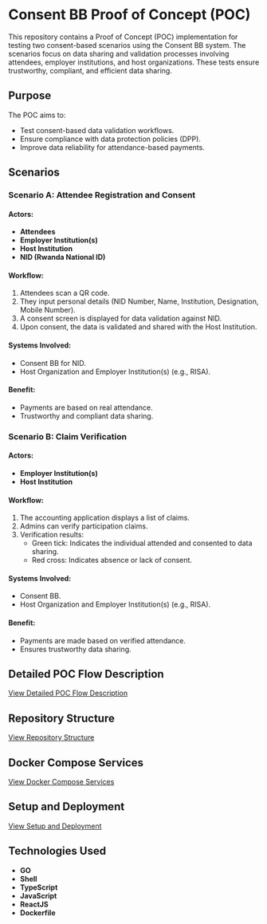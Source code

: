 # Consent BB Proof of Concept (POC)

This repository contains a Proof of Concept (POC) implementation for testing two consent-based scenarios using the Consent BB system. The scenarios focus on data sharing and validation processes involving attendees, employer institutions, and host organizations. These tests ensure trustworthy, compliant, and efficient data sharing.

## Purpose

The POC aims to:
- Test consent-based data validation workflows.
- Ensure compliance with data protection policies (DPP).
- Improve data reliability for attendance-based payments.

## Scenarios

### Scenario A: Attendee Registration and Consent
#### Actors:
- **Attendees**
- **Employer Institution(s)**
- **Host Institution**
- **NID (Rwanda National ID)**

#### Workflow:
1. Attendees scan a QR code.
2. They input personal details (NID Number, Name, Institution, Designation, Mobile Number).
3. A consent screen is displayed for data validation against NID.
4. Upon consent, the data is validated and shared with the Host Institution.

#### Systems Involved:
- Consent BB for NID.
- Host Organization and Employer Institution(s) (e.g., RISA).

#### Benefit:
- Payments are based on real attendance.
- Trustworthy and compliant data sharing.

### Scenario B: Claim Verification
#### Actors:
- **Employer Institution(s)**
- **Host Institution**

#### Workflow:
1. The accounting application displays a list of claims.
2. Admins can verify participation claims.
3. Verification results:
   - Green tick: Indicates the individual attended and consented to data sharing.
   - Red cross: Indicates absence or lack of consent.

#### Systems Involved:
- Consent BB.
- Host Organization and Employer Institution(s) (e.g., RISA).

#### Benefit:
- Payments are made based on verified attendance.
- Ensures trustworthy data sharing.

## Detailed POC Flow Description
   [View Detailed POC Flow Description](docs/setup.md)

## Repository Structure
   [View Repository Structure](docs/structure.md)

## Docker Compose Services
   [View Docker Compose Services](docs/docker.md)

## Setup and Deployment
   [View Setup and Deployment](docs/setup.md)

## Technologies Used
- **GO**
- **Shell** 
- **TypeScript** 
- **JavaScript**
- **ReactJS**
- **Dockerfile**
